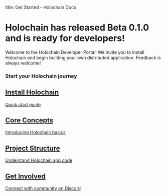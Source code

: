 title: Get Started - Holochain Docs

# Holochain has released Beta 0.1.0 and is ready for developers!

Welcome to the Holochain Developer Portal! We invite you to install Holochain and begin building your own distributed application. Feedback is always welcome!

### Start your Holochain journey

<div class="h-tile-container home-tiles">
	<div class="h-tile tile-hero">
		<a href="install" style="background-image:url(img/tile-1.jpg);">
			<h2>Install Holochain</h2>
			<p>Quick start guide</p>
		</a>
	</div>
	<div class="h-tile tile-hero">
		<a href="concepts" style="background-image:url(img/tile-2.jpg);">
			<h2>Core Concepts</h2>
			<p>Introducing Holochain basics</p>
		</a>
	</div>
	<div class="h-tile tile-hero">
		<a href="happ-setup" style="background-image:url(img/tile-3.jpg);">
			<h2>Project Structure</h2>
			<p>Understand Holochain app code</p>
		</a>
	</div>
	<!-- <div class="h-tile tile-hero">
		<a href="learning" style="background-image:url(img/tile-4.jpg);">
			<h2>Learning</h2>
			<p>Holochain Learning Resources</p>
		</a>
	</div> -->
	<div class="h-tile tile-hero">
		<a href="https://discord.gg/MwPvM4Vffg" style="background-image:url(img/tile-5.jpg);">
			<h2>Get Involved</h2>
			<p>Connect with community on Discord</p>
		</a>
	</div>
	<!-- <div class="h-tile tile-hero">
		<a href="https://forum.holochain.org" style="background-image:url(img/tile-6.jpg);">
			<h2>Forum</h2>
			<p>Join the Holochain forum</p>
		</a>
	</div> -->
</div>